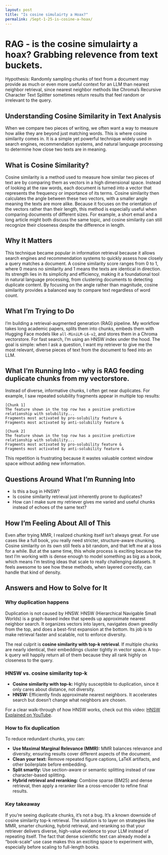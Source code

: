 ```yaml
---
layout: post
title: "Is cosine simulairty a Hoax?"
permalink: /Sept-1-25-is-cosine-a-hoax/
---
```


# RAG - is the cosine simulairty a hoax? Grabbing relevence from text buckets. 

Hypothesis: Randomly sampling chunks of text from a document may provide as much or even more useful context for an LLM than nearest neighbor retrieval, since nearest neighbor methods like Chroma’s Recursive Character Text Splitter sometimes return results that feel random or irrelevant to the query.

## Understanding Cosine Similarity in Text Analysis  

When we compare two pieces of writing, we often want a way to measure how alike they are beyond just matching words. This is where cosine similarity comes in. It is a simple yet powerful technique widely used in search engines, recommendation systems, and natural language processing to determine how close two texts are in meaning.  

## What is Cosine Similarity?  

Cosine similarity is a method used to measure how similar two pieces of text are by comparing them as vectors in a high dimensional space. Instead of looking at the raw words, each document is turned into a vector that represents the frequency or importance of its terms. Cosine similarity then calculates the angle between these two vectors, with a smaller angle meaning the texts are more alike. Because it focuses on the orientation of the vectors rather than their length, this method is especially useful when comparing documents of different sizes. For example, a short email and a long article might both discuss the same topic, and cosine similarity can still recognize their closeness despite the difference in length.  

## Why It Matters 

This technique became popular in information retrieval because it allows search engines and recommendation systems to quickly assess how closely a query matches a document. A cosine similarity score ranges from 0 to 1, where 0 means no similarity and 1 means the texts are identical in direction. Its strength lies in its simplicity and efficiency, making it a foundational tool in natural language processing, from clustering documents to detecting duplicate content. By focusing on the angle rather than magnitude, cosine similarity provides a balanced way to compare text regardless of word count.  


## What I’m Trying to Do

I’m building a retrieval-augmented generation (RAG) pipeline. My workflow takes long academic papers, splits them into chunks, embeds them with Hugging Face models like `all-MiniLM-L6-v2`, and stores them in a Chroma vectorstore. For fast search, I’m using an HNSW index under the hood. The goal is simple: when I ask a question, I want my retriever to give me the most relevant, diverse pieces of text from the document to feed into an LLM.

## What I’m Running Into - why is RAG feeding duplicate chunks from my vectorstore. 

Instead of diverse, informative chunks, I often get near duplicates. For example, I saw repeated solubility fragments appear in multiple top results:

```
[Chunk 1]
The feature shown in the top row has a positive predictive relationship with solubility...
Fragments most activated by pro-solubility feature &
Fragments most activated by anti-solubility feature &

[Chunk 2]
The feature shown in the top row has a positive predictive relationship with solubility...
Fragments most activated by pro-solubility feature &
Fragments most activated by anti-solubility feature &
```

This repetition is frustrating because it wastes valuable context window space without adding new information.

## Questions Around What I’m Running Into

* Is this a bug in HNSW?
* Is cosine similarity retrieval just inherently prone to duplicates?
* How can I make sure my retriever gives me varied and useful chunks instead of echoes of the same text?

## How I’m Feeling About All of This

Even after trying MMR, I realized chunking itself isn’t always great. For use cases like a full book, you really need stricter, structure-aware chunking. Cosine similarity on its own still feels a bit random, and that left me at a loss for a while. But at the same time, this whole process is exciting because the text I’m working with is dense enough to model something as big as a book, which means I’m testing ideas that scale to really challenging datasets. It feels awesome to see how these methods, when layered correctly, can handle that kind of density.

## Answers and How to Solve for It

### Why duplication happens

Duplication is not caused by HNSW. HNSW (Hierarchical Navigable Small Worlds) is a graph-based index that speeds up approximate nearest neighbor search. It organizes vectors into layers, navigates down greedily from the top, and does a best-first expansion at the bottom. Its job is to make retrieval faster and scalable, not to enforce diversity.

The real culprit is **cosine similarity with top-k retrieval**. If multiple chunks are nearly identical, their embeddings cluster tightly in vector space. A top-k query will happily return all of them because they all rank highly on closeness to the query.

### HNSW vs. cosine similarity top-k

* **Cosine similarity with top-k:** Highly susceptible to duplication, since it only cares about distance, not diversity.
* **HNSW:** Efficiently finds approximate nearest neighbors. It accelerates search but doesn’t change what neighbors are chosen.

For a clear walk-through of how HNSW works, check out this video: [HNSW Explained on YouTube](https://www.youtube.com/watch?v=77QH0Y2PYKg&t=407s).

### How to fix duplication

To reduce redundant chunks, you can:

* **Use Maximal Marginal Relevance (MMR):** MMR balances relevance and diversity, ensuring results cover different aspects of the document.
* **Clean your text:** Remove repeated figure captions, LaTeX artifacts, and other boilerplate before embedding.
* **Split smartly:** Use section-aware or semantic splitting instead of raw character-based splitting.
* **Hybrid retrieval and reranking:** Combine sparse (BM25) and dense retrieval, then apply a reranker like a cross-encoder to refine final results.

### Key takeaway

If you’re seeing duplicate chunks, it’s not a bug. It’s a known downside of cosine similarity top-k retrieval. The solution is to layer on strategies like MMR, smarter chunking, hybrid retrieval, and reranking so that your retriever delivers diverse, high-value evidence to your LLM instead of repeating itself. The fact that dense scientific text can already model a “book-scale” use case makes this an exciting space to experiment with, especially before scaling to full-length books.
